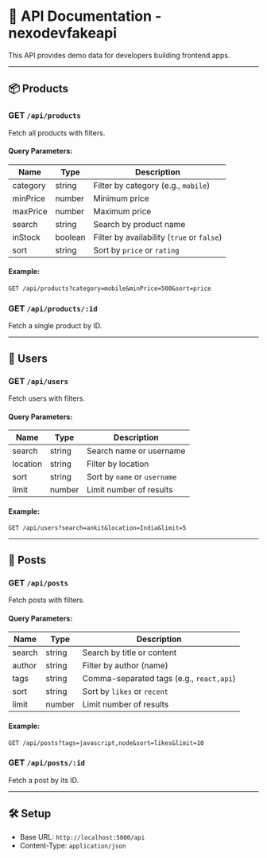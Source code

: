 # 📘 API Documentation - nexodevfakeapi

This API provides demo data for developers building frontend apps.

---

## 📦 Products

### GET `/api/products`

Fetch all products with filters.

#### Query Parameters:
| Name      | Type    | Description                                      |
|-----------|---------|--------------------------------------------------|
| category  | string  | Filter by category (e.g., `mobile`)              |
| minPrice  | number  | Minimum price                                    |
| maxPrice  | number  | Maximum price                                    |
| search    | string  | Search by product name                           |
| inStock   | boolean | Filter by availability (`true` or `false`)       |
| sort      | string  | Sort by `price` or `rating`                      |

#### Example:
`GET /api/products?category=mobile&minPrice=500&sort=price`


### GET `/api/products/:id`

Fetch a single product by ID.

---

## 👤 Users

### GET `/api/users`

Fetch users with filters.

#### Query Parameters:
| Name      | Type    | Description                                     |
|-----------|---------|-------------------------------------------------|
| search    | string  | Search name or username                         |
| location  | string  | Filter by location                              |
| sort      | string  | Sort by `name` or `username`                    |
| limit     | number  | Limit number of results                         |

#### Example:
`GET /api/users?search=ankit&location=India&limit=5`

---

## 📝 Posts

### GET `/api/posts`

Fetch posts with filters.

#### Query Parameters:
| Name      | Type    | Description                                      |
|-----------|---------|--------------------------------------------------|
| search    | string  | Search by title or content                       |
| author    | string  | Filter by author (name)                          |
| tags      | string  | Comma-separated tags (e.g., `react,api`)         |
| sort      | string  | Sort by `likes` or `recent`                      |
| limit     | number  | Limit number of results                          |

#### Example:
`GET /api/posts?tags=javascript,node&sort=likes&limit=10`

### GET `/api/posts/:id`

Fetch a post by its ID.

---

## 🛠 Setup

- Base URL: `http://localhost:5000/api`
- Content-Type: `application/json`
